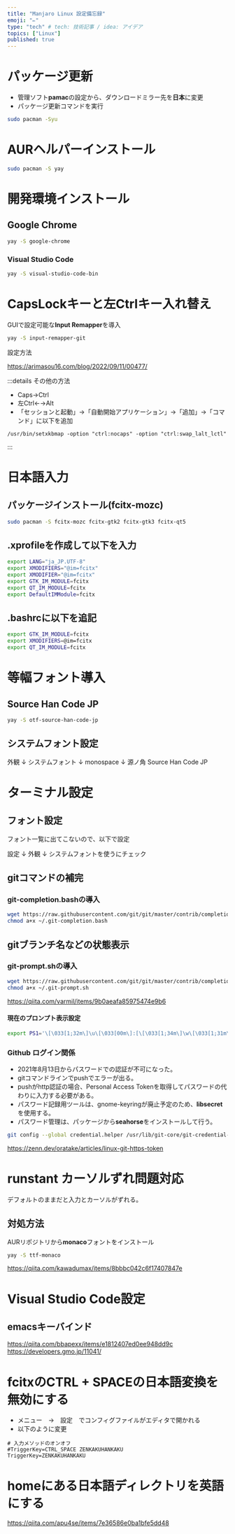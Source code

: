 ```yaml
---
title: "Manjaro Linux 設定備忘録"
emoji: "✏"
type: "tech" # tech: 技術記事 / idea: アイデア
topics: ["Linux"]
published: true
---
```


# パッケージ更新
* 管理ソフト**pamac**の設定から、ダウンロードミラー先を**日本**に変更
* パッケージ更新コマンドを実行

```sh
sudo pacman -Syu
```

# AURヘルパーインストール

```sh
sudo pacman -S yay
```

# 開発環境インストール

## Google Chrome

```sh
yay -S google-chrome
```

### Visual Studio Code

```sh
yay -S visual-studio-code-bin
```

# CapsLockキーと左Ctrlキー入れ替え

GUIで設定可能な**Input Remapper**を導入

```sh
yay -S input-remapper-git
```

設定方法

https://arimasou16.com/blog/2022/09/11/00477/

:::details その他の方法

* Caps→Ctrl
* 左Ctrl←→Alt
* 「セッションと起動」→「自動開始アプリケーション」→「追加」→「コマンド」に以下を追加
```
/usr/bin/setxkbmap -option "ctrl:nocaps" -option "ctrl:swap_lalt_lctl"
```

:::

# 日本語入力
## パッケージインストール(fcitx-mozc)

```sh
sudo pacman -S fcitx-mozc fcitx-gtk2 fcitx-gtk3 fcitx-qt5
```

## .xprofileを作成して以下を入力

```sh
export LANG="ja_JP.UTF-8"
export XMODIFIERS="@im=fcitx"
export XMODIFIER="@im=fcitx"
export GTK_IM_MODULE=fcitx
export QT_IM_MODULE=fcitx
export DefaultIMModule=fcitx
```

## .bashrcに以下を追記

```sh
export GTK_IM_MODULE=fcitx
export XMODIFIERS=@im=fcitx
export QT_IM_MODULE=fcitx
```

# 等幅フォント導入
## Source Han Code JP

```sh
yay -S otf-source-han-code-jp
```

## システムフォント設定
外観
↓
システムフォント
↓
monospace
↓
源ノ角 Source Han Code JP

# ターミナル設定
## フォント設定
フォント一覧に出てこないので、以下で設定

設定
↓
外観
↓
システムフォントを使うにチェック

## gitコマンドの補完
### git-completion.bashの導入

```sh
wget https://raw.githubusercontent.com/git/git/master/contrib/completion/git-completion.bash -O ~/.git-completion.bash
chmod a+x ~/.git-completion.bash
```

## gitブランチ名などの状態表示
### git-prompt.shの導入

```sh
wget https://raw.githubusercontent.com/git/git/master/contrib/completion/git-prompt.sh -O ~/.git-prompt.sh
chmod a+x ~/.git-prompt.sh
```

https://qiita.com/varmil/items/9b0aeafa85975474e9b6

#### 現在のプロンプト表示設定
```sh
export PS1='\[\033[1;32m\]\u\[\033[00m\]:[\[\033[1;34m\]\w\[\033[1;31m\]$(__git_ps1)\[\033[00m\] ]\$ '
```

### Github ログイン関係
* 2021年8月13日からパスワードでの認証が不可になった。
* gitコマンドラインでpushでエラーが出る。
* pushがhttp認証の場合、Personal Access Tokenを取得してパスワードの代わりに入力する必要がある。
* パスワード記録用ツールは、gnome-keyringが廃止予定のため、**libsecret**を使用する。
* パスワード管理は、パッケージから**seahorse**をインストールして行う。

```bash
git config --global credential.helper /usr/lib/git-core/git-credential-libsecret
```

https://zenn.dev/oratake/articles/linux-git-https-token

# runstant カーソルずれ問題対応
デフォルトのままだと入力とカーソルがずれる。

## 対処方法
AURリポジトリから**monaco**フォントをインストール

```sh
yay -S ttf-monaco
```

https://qiita.com/kawadumax/items/8bbbc042c6f17407847e

# Visual Studio Code設定
## emacsキーバインド
https://qiita.com/bbapexx/items/e1812407ed0ee948dd9c
https://developers.gmo.jp/11041/

# fcitxのCTRL + SPACEの日本語変換を無効にする
* メニュー　→　設定　でコンフィグファイルがエディタで開かれる
* 以下のように変更

```
# 入力メソッドのオンオフ
#TriggerKey=CTRL_SPACE ZENKAKUHANKAKU
TriggerKey=ZENKAKUHANKAKU
```

# homeにある日本語ディレクトリを英語にする
https://qiita.com/apu4se/items/7e36586e0ba1bfe5dd48
